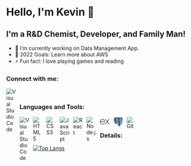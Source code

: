 # Hello, I'm Kevin 👋

## I'm a R&D Chemist, Developer, and Family Man!

- 🌱 I’m currently working on Data Management App.
- 🥅 2022 Goals: Learn more about AWS
- ⚡ Fun fact: I love playing games and reading

### Connect with me:

<a href='https://www.linkedin.com/in/k-hongkham'>
<img align="left" alt="Visual Studio Code" width="26px" src="https://cdn4.iconfinder.com/data/icons/social-media-and-logos-11/32/Logo_LinkedIn-512.png" style="padding-right:10px;" />
</a>
<br />

### Languages and Tools:

<img align="left" alt="Visual Studio Code" width="26px" src="https://cdn.jsdelivr.net/gh/devicons/devicon/icons/vscode/vscode-original.svg" style="padding-right:10px;" />

<img align="left" alt="HTML5" width="26px" src="https://cdn.jsdelivr.net/gh/devicons/devicon/icons/html5/html5-original.svg" style="padding-right:10px;" />

<img align="left" alt="CSS3" width="26px" src="https://cdn.jsdelivr.net/gh/devicons/devicon/icons/css3/css3-original.svg" style="padding-right:10px;" />

<img align="left" alt="JavaScript" width="26px" src="https://cdn.jsdelivr.net/gh/devicons/devicon/icons/javascript/javascript-original.svg" style="padding-right:10px;" />

<img align="left" alt="React" width="26px" src="https://cdn.jsdelivr.net/gh/devicons/devicon/icons/react/react-original.svg" style="padding-right:10px;" />

<img align="left" alt="Node.js" width="26px" src="https://cdn.jsdelivr.net/gh/devicons/devicon/icons/nodejs/nodejs-original.svg" style="padding-right:10px;" />

<img align="left" alt="Node.js" width="26px" src="https://raw.githubusercontent.com/devicons/devicon/1119b9f84c0290e0f0b38982099a2bd027a48bf1/icons/express/express-original.svg" style="padding-right:10px;" />

<img align="left" alt="postgreSQL" width="26px" src="https://raw.githubusercontent.com/devicons/devicon/1119b9f84c0290e0f0b38982099a2bd027a48bf1/icons/postgresql/postgresql-original.svg" style="padding-right:10px;" />

<img align="left" alt="Git" width="26px" src="https://cdn.jsdelivr.net/gh/devicons/devicon/icons/git/git-original.svg" style="padding-right:10px;" />

<br  />

### Details:

[![Top Langs](https://github-readme-stats.vercel.app/api/top-langs/?username=k-hongkham&layout=compact)](https://github.com/k-hongkham/github-readme-stats)
